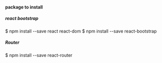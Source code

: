 #### package to install

##### react bootstrap
$ npm install --save react react-dom
$ npm install --save react-bootstrap

<!-- #### progress bar
$ npm install --save react-progressbar.js
https://github.com/kimmobrunfeldt/react-progressbar.js/ -->

<!-- ##### updater
$ npm install immutability-helper -->

##### Router
$ npm install --save react-router